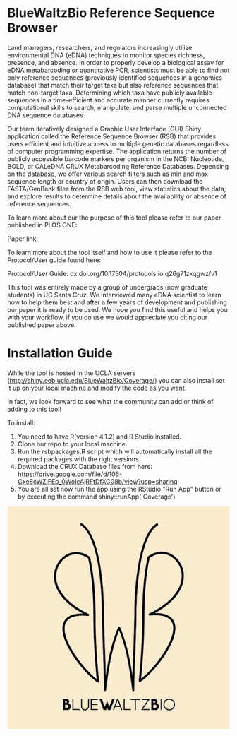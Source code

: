 # BlueWaltzBio Reference Sequence Browser

Land managers, researchers, and regulators increasingly utilize environmental DNA (eDNA) techniques to monitor species richness, presence, and absence. In order to properly develop a biological assay for eDNA metabarcoding or quantitative PCR, scientists must be able to find not only reference sequences (previously identified sequences in a genomics database) that match their target taxa but also reference sequences that match non-target taxa. Determining which taxa have publicly available sequences in a time-efficient and accurate manner currently requires computational skills to search, manipulate, and parse multiple unconnected DNA sequence databases. 

Our team iteratively designed a Graphic User Interface (GUI) Shiny application called the Reference Sequence Browser (RSB) that provides users efficient and intuitive access to multiple genetic databases regardless of computer programming expertise. The application returns the number of publicly accessible barcode markers per organism in the NCBI Nucleotide, BOLD, or CALeDNA CRUX Metabarcoding Reference Databases. Depending on the database, we offer various search filters such as min and max sequence length or country of origin. Users can then download the FASTA/GenBank files from the RSB web tool, view statistics about the data, and explore results to determine details about the availability or absence of reference sequences.

To learn more about our the purpose of this tool please refer to our paper published in PLOS ONE:

Paper link:

To learn more about the tool itself and how to use it please refer to the Protocol/User guide found here:

Protocol/User Guide: dx.doi.org/10.17504/protocols.io.q26g71zxqgwz/v1

This tool was entirely made by a group of undergrads (now graduate students) in UC Santa Cruz. We interviewed many eDNA scientist to learn how to help them best and after a few years of development and publishing our paper it is ready to be used. We hope you find this useful and helps you with your workflow, if you do use we would appreciate you citing our published paper above.

# Installation Guide

While the tool is hosted in the UCLA servers (http://shiny.eeb.ucla.edu/BlueWaltzBio/Coverage/) you can also install set it up on your local machine and modify the code as you want.

In fact, we look forward to see what the community can add or think of adding to this tool!

To install:
1. You need to have R(version 4.1.2) and R Studio installed.
2. Clone our repo to your local machine.
3. Run the rsbpackages.R script which will automatically install all the required packages with the right versions.
4. Download the CRUX Database files from here: https://drive.google.com/file/d/106-Gxe8cWZiFEb_0WoIcAjRFtDfXG08b/view?usp=sharing
5. You are all set now run the app using the RStudio "Run App" button or by executing the command shiny::runApp('Coverage')

![Alt text](https://github.com/SamuelLRapp/BlueWaltzBio/blob/master/BlueWaltzBioButterfly.jpg)
